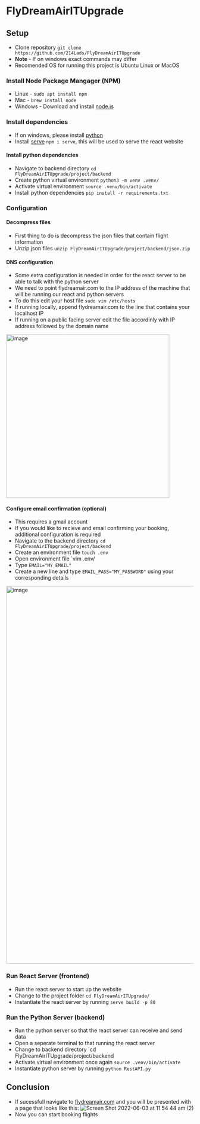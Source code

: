 # FlyDreamAirITUpgrade

## Setup
- Clone repository `git clone https://github.com/214Lads/FlyDreamAirITUpgrade`
- **Note** - If on windows exact commands may differ
- Recomended OS for running this project is Ubuntu Linux or MacOS

### Install Node Package Mangager (NPM)
- Linux - `sudo apt install npm`
- Mac - `brew install node`
- Windows - Download and install [node.js](https://nodejs.org/en/download/) 

### Install dependencies
- If on windows, please install [python](https://www.python.org/)
- Install [serve](https://www.npmjs.com/package/serve) `npm i serve`, this will be used to serve the react website

#### Install python dependencies
- Navigate to backend directory `cd FlyDreamAirITUpgrade/project/backend`
- Create python virtual environment `python3 -m venv .venv/`
- Activate virtual environment `source .venv/bin/activate`
- Install python dependencies `pip install -r requirements.txt`

### Configuration
#### Decompress files
- First thing to do is decompress the json files that contain flight information
- Unzip json files `unzip FlyDreamAirITUpgrade/project/backend/json.zip`

#### DNS configuration
- Some extra configuration is needed in order for the react server to be able to talk with the python server
- We need to point flydreamair.com to the IP address of the machine that will be running our react and python servers
- To do this edit your host file `sudo vim /etc/hosts`
- If running locally, append flydreamair.com to the line that contains your localhost IP
- If running on a public facing server edit the file accordinly with IP address followed by the domain name
<img width="438" alt="image" src="https://user-images.githubusercontent.com/74891114/171770920-0a7a55a6-cb2e-46f9-a80a-4c396d71a9ce.png">

#### Configure email confirmation (optional)
- This requires a gmail account
- If you would like to recieve and email confirming your booking, additional configuration is required
- Navigate to the backend directory `cd FlyDreamAirITUpgrade/project/backend`
- Create an environment file `touch .env`
- Open environment file `vim .env/
- Type `EMAIL="MY_EMAIL"`
- Create a new line and type `EMAIL_PASS="MY_PASSWORD"` using your corresponding details
<img width="1011" alt="image" src="https://user-images.githubusercontent.com/74891114/171773280-5651b094-75ca-4293-973d-1ec9bbceb072.png">

### Run React Server (frontend)
- Run the react server to start up the website
- Change to the project folder `cd FlyDreamAirITUpgrade/`
- Instantiate the react server by running `serve build -p 80`

### Run the Python Server (backend)
- Run the python server so that the react server can receive and send data
- Open a seperate terminal to that running the react server
- Change to backend directory `cd FlyDreamAirITUpgrade/project/backend
- Activate virtual environment once again `source .venv/bin/activate`
- Instantiate python server by running `python RestAPI.py`

## Conclusion
- If sucessfull navigate to [flydreamair.com](flydreamair.com) and you will be presented with a page that looks like this:
![Screen Shot 2022-06-03 at 11 54 44 am (2)](https://user-images.githubusercontent.com/74891114/171771709-3449797f-125e-45c0-8043-80a1d61fb8bc.png)
- Now you can start booking flights


